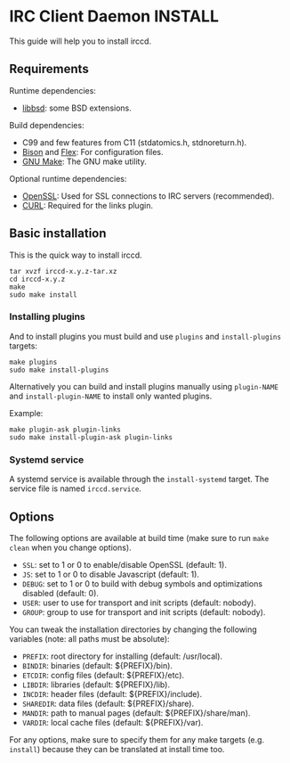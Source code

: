 IRC Client Daemon INSTALL
=========================

This guide will help you to install irccd.

Requirements
------------

Runtime dependencies:

- [libbsd][]: some BSD extensions.

Build dependencies:

- C99 and few features from C11 (stdatomics.h, stdnoreturn.h).
- [Bison][] and [Flex][]: For configuration files.
- [GNU Make][]: The GNU make utility.

Optional runtime dependencies:

- [OpenSSL][]: Used for SSL connections to IRC servers (recommended).
- [CURL][]: Required for the links plugin.

Basic installation
------------------

This is the quick way to install irccd.

    tar xvzf irccd-x.y.z-tar.xz
    cd irccd-x.y.z
    make
    sudo make install

### Installing plugins

And to install plugins you must build and use `plugins` and `install-plugins`
targets:

    make plugins
    sudo make install-plugins

Alternatively you can build and install plugins manually using `plugin-NAME` and
`install-plugin-NAME` to install only wanted plugins.

Example:

    make plugin-ask plugin-links
    sudo make install-plugin-ask plugin-links

### Systemd service

A systemd service is available through the `install-systemd` target. The service
file is named `irccd.service`.

Options
-------

The following options are available at build time (make sure to run `make clean`
when you change options).

- `SSL`: set to 1 or 0 to enable/disable OpenSSL (default: 1).
- `JS`: set to 1 or 0 to disable Javascript (default: 1).
- `DEBUG`: set to 1 or 0 to build with debug symbols and optimizations disabled
  (default: 0).
- `USER`: user to use for transport and init scripts (default: nobody).
- `GROUP`: group to use for transport and init scripts (default: nobody).

You can tweak the installation directories by changing the following variables
(note: all paths must be absolute):

- `PREFIX`: root directory for installing (default: /usr/local).
- `BINDIR`: binaries (default: ${PREFIX}/bin).
- `ETCDIR`: config files (default: ${PREFIX}/etc).
- `LIBDIR`: libraries (default: ${PREFIX}/lib).
- `INCDIR`: header files (default: ${PREFIX}/include).
- `SHAREDIR`: data files (default: ${PREFIX}/share).
- `MANDIR`: path to manual pages (default: ${PREFIX}/share/man).
- `VARDIR`: local cache files (default: ${PREFIX}/var).

For any options, make sure to specify them for any make targets (e.g. `install`)
because they can be translated at install time too.

[Bison]: https://www.gnu.org/software/bison
[GNU Make]: http://www.cmake.org
[CURL]: https://curl.se
[Flex]: https://github.com/westes/flex
[OpenSSL]: http://openssl.org
[libbsd]: https://libbsd.freedesktop.org/wiki
